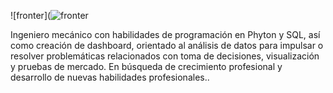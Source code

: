 

![fronter](![fronter](https://github.com/user-attachments/assets/a3876af8-fad6-4deb-826f-6bb40040fa35)


<body>
    <main>
        <p>Ingeniero mecánico con habilidades de programación en Phyton y SQL, así como 
creación de dashboard, orientado al análisis de datos para impulsar o resolver 
problemáticas relacionados con toma de decisiones, visualización y pruebas de 
mercado. En búsqueda de crecimiento profesional y desarrollo de nuevas habilidades 
profesionales..</p>
    </main>
</body>
</html>

